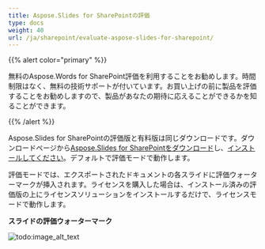 ```yaml
---
title: Aspose.Slides for SharePointの評価
type: docs
weight: 40
url: /ja/sharepoint/evaluate-aspose-slides-for-sharepoint/
---
```


{{% alert color="primary" %}} 

無料のAspose.Words for SharePoint評価を利用することをお勧めします。時間制限はなく、無料の技術サポートが付いています。お買い上げの前に製品を評価することをお勧めしますので、製品があなたの期待に応えることができるかを知ることができます。

{{% /alert %}} 

Aspose.Slides for SharePointの評価版と有料版は同じダウンロードです。ダウンロードページから[Aspose.Slides for SharePointをダウンロード](http://www.aspose.com/community/files/73/sharepoint-components/aspose.slides-for-sharepoint/default.aspx)し、[インストールしてください]()。デフォルトで評価モードで動作します。 

評価モードでは、エクスポートされたドキュメントの各スライドに評価ウォーターマークが挿入されます。ライセンスを購入した場合は、インストール済みの評価版の上にライセンスソリューションをインストールするだけで、ライセンスモードで動作します。 

**スライドの評価ウォーターマーク** 

![todo:image_alt_text](evaluate-aspose-slides-for-sharepoint_1.png)
